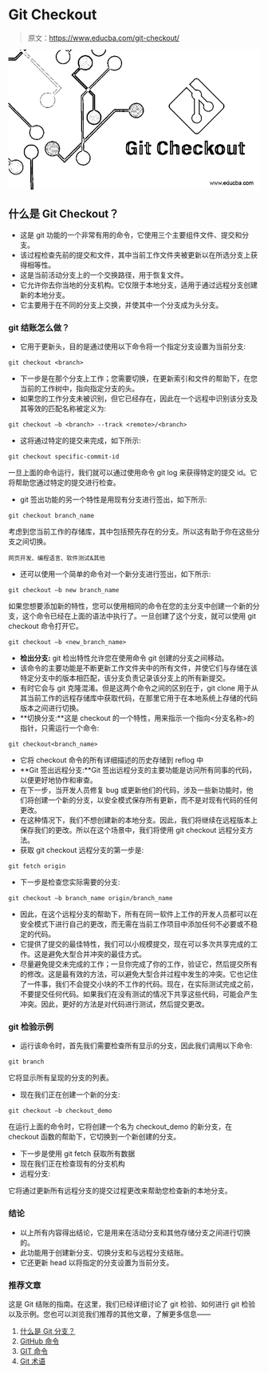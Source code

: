 # Git Checkout

> 原文：<https://www.educba.com/git-checkout/>

![Git Checkout](img/1d08aaf1c251ca87dce5eedc074db8d4.png)



## 什么是 Git Checkout？

*   这是 git 功能的一个非常有用的命令，它使用三个主要组件文件、提交和分支。
*   该过程检查先前的提交和文件，其中当前工作文件夹被更新以在所选分支上获得相等性。
*   这是当前活动分支上的一个交换路径，用于恢复文件。
*   它允许你去你当地的分支机构。它仅限于本地分支，适用于通过远程分支创建新的本地分支。
*   它主要用于在不同的分支上交换，并使其中一个分支成为头分支。

### git 结账怎么做？

*   它用于更新头，目的是通过使用以下命令将一个指定分支设置为当前分支:

```
git checkout <branch>
```

*   下一步是在那个分支上工作；您需要切换，在更新索引和文件的帮助下，在您当前的工作树中，指向指定分支的头。
*   如果您的工作分支未被识别，但它已经存在，因此在一个远程中识别该分支及其等效的匹配名称被定义为:

```
git checkout –b <branch> --track <remote>/<branch>
```

*   这将通过特定的提交来完成，如下所示:

```
git checkout specific-commit-id
```

一旦上面的命令运行，我们就可以通过使用命令 git log 来获得特定的提交 id。它将帮助您通过特定的提交进行检查。

*   git 签出功能的另一个特性是用现有分支进行签出，如下所示:

```
git checkout branch_name
```

考虑到您当前工作的存储库，其中包括预先存在的分支。所以这有助于你在这些分支之间切换。

<small>网页开发、编程语言、软件测试&其他</small>

*   还可以使用一个简单的命令对一个新分支进行签出，如下所示:

```
git checkout –b new branch_name
```

如果您想要添加新的特性，您可以使用相同的命令在您的主分支中创建一个新的分支，这个命令已经在上面的语法中执行了。一旦创建了这个分支，就可以使用 git checkout 命令打开它。

```
git checkout –b <new_branch_name>
```

*   **检出分支:** git 检出特性允许您在使用命令 git 创建的分支之间移动。
*   该命令的主要功能是不断更新工作文件夹中的所有文件，并使它们与存储在该特定分支中的版本相匹配，该分支负责记录该分支上的所有新提交。
*   有时它会与 git 克隆混淆。但是这两个命令之间的区别在于，git clone 用于从其当前工作的远程存储库中获取代码，在那里它用于在本地系统上存储的代码版本之间进行切换。
*   **切换分支:**这是 checkout 的一个特性，用来指示一个指向<分支名称>的指针，只需运行一个命令:

```
git checkout<branch_name>
```

*   它将 checkout 命令的所有详细描述的历史存储到 reflog 中
*   **Git 签出远程分支:**Git 签出远程分支的主要功能是访问所有同事的代码，以便更好地协作和审查。
*   在下一步，当开发人员修复 bug 或更新他们的代码，涉及一些新功能时，他们将创建一个新的分支，以安全模式保存所有更新，而不是对现有代码的任何更改。
*   在这种情况下，我们不想创建新的本地分支。因此，我们将继续在远程版本上保存我们的更改。所以在这个场景中，我们将使用 git checkout 远程分支方法。
*   获取 git checkout 远程分支的第一步是:

```
git fetch origin
```

*   下一步是检查您实际需要的分支:

```
git checkout –b branch_name origin/branch_name
```

*   因此，在这个远程分支的帮助下，所有在同一软件上工作的开发人员都可以在安全模式下进行自己的更改，而无需在当前工作项目中添加任何不必要或不稳定的代码。
*   它提供了提交的最佳特性，我们可以小规模提交，现在可以多次共享完成的工作。这是避免大型合并冲突的最佳方式。
*   尽量避免提交未完成的工作；一旦你完成了你的工作，验证它，然后提交所有的修改。这是最有效的方法，可以避免大型合并过程中发生的冲突。它也记住了一件事，我们不会提交小块的不工作的代码。现在，在实际测试完成之前，不要提交任何代码。如果我们在没有测试的情况下共享这些代码，可能会产生冲突。因此，更好的方法是对代码进行测试，然后提交更改。

### git 检验示例

*   运行该命令时，首先我们需要检查所有显示的分支，因此我们调用以下命令:

```
git branch
```

它将显示所有呈现的分支的列表。

*   现在我们正在创建一个新的分支:

```
git checkout –b checkout_demo
```

在运行上面的命令时，它将创建一个名为 checkout_demo 的新分支，在 checkout 函数的帮助下，它切换到一个新创建的分支。

*   下一步是使用 git fetch 获取所有数据
*   现在我们正在检查现有的分支机构
*   远程分支:

它将通过更新所有远程分支的提交过程更改来帮助您检查新的本地分支。

### 结论

*   以上所有内容得出结论，它是用来在活动分支和其他存储分支之间进行切换的。
*   此功能用于创建新分支、切换分支和与远程分支结账。
*   它还更新 head 以将指定的分支设置为当前分支。

### 推荐文章

这是 Git 结账的指南。在这里，我们已经详细讨论了 git 检验、如何进行 git 检验以及示例。您也可以浏览我们推荐的其他文章，了解更多信息——

1.  [什么是 Git 分支？](https://www.educba.com/what-is-git-branch/)
2.  [GitHub 命令](https://www.educba.com/github-commands/)
3.  [GIT 命令](https://www.educba.com/git-commands/)
4.  [Git 术语](https://www.educba.com/git-terminology/)





